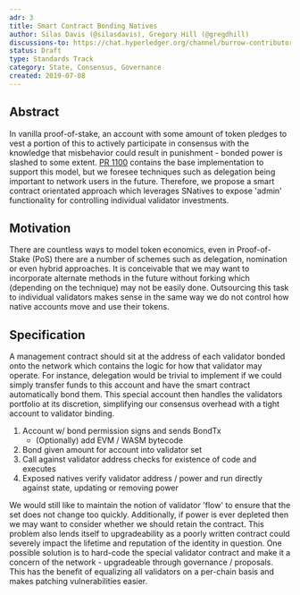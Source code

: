 ```yaml
---
adr: 3
title: Smart Contract Bonding Natives
author: Silas Davis (@silasdavis), Gregory Hill (@gregdhill)
discussions-to: https://chat.hyperledger.org/channel/burrow-contributors
status: Draft
type: Standards Track
category: State, Consensus, Governance
created: 2019-07-08
---
```


## Abstract

In vanilla proof-of-stake, an account with some amount of token pledges to vest a portion of this to actively participate in consensus with the knowledge that
misbehavior could result in punishment - bonded power is slashed to some extent. [PR 1100](https://github.com/klye-dev/hsc-main/pull/1100) contains the base
implementation to support this model, but we foresee techniques such as delegation being important to network users in the future. Therefore, we propose a 
smart contract orientated approach which leverages SNatives to expose 'admin' functionality for controlling individual validator investments.

## Motivation

There are countless ways to model token economics, even in Proof-of-Stake (PoS) there are a number of schemes such as delegation, nomination or even hybrid
approaches. It is conceivable that we may want to incorporate alternate methods in the future without forking which (depending on the technique) may not be
easily done. Outsourcing this task to individual validators makes sense in the same way we do not control how native accounts move and use their tokens.

## Specification

A management contract should sit at the address of each validator bonded onto the network which contains the logic for how that validator may operate. For instance,
delegation would be trivial to implement if we could simply transfer funds to this account and have the smart contract automatically bond them. This special account
then handles the validators portfolio at its discretion, simplifying our consensus overhead with a tight account to validator binding. 

1. Account w/ bond permission signs and sends BondTx
    - (Optionally) add EVM / WASM bytecode
2. Bond given amount for account into validator set
3. Call against validator address checks for existence of code and executes 
4. Exposed natives verify validator address / power and run directly against state, updating or removing power

We would still like to maintain the notion of validator 'flow' to ensure that the set does not change too quickly. Additionally, if power is ever depleted then we
may want to consider whether we should retain the contract. This problem also lends itself to upgradeability as a poorly written contract could severely impact the
lifetime and reputation of the identity in question. One possible solution is to hard-code the special validator contract and make it a concern of the network - 
upgradeable through governance / proposals. This has the benefit of equalizing all validators on a per-chain basis and makes patching vulnerabilities easier.